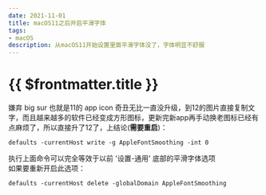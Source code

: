 ```yaml
---
date: 2021-11-01
title: macOS11之后开启平滑字体
tags:
- macOS
description: 从macOS11开始设置里面平滑字体没了，字体明显不舒服
---
```

# {{ $frontmatter.title }}

嫌弃 big sur 也就是11的 app icon 奇丑无比一直没升级，到12的图片直接复制文字，而且越来越多的软件已经变成方形图标，更新完新app再手动换老图标已经有点麻烦了，所以直接升了12了，上结论(**需要重启**)：  
```shell
defaults -currentHost write -g AppleFontSmoothing -int 0
```
执行上面命令可以完全等效于以前 '设置-通用' 底部的平滑字体选项   
如果要重新开启此选项：
```shell
defaults -currentHost delete -globalDomain AppleFontSmoothing
```
